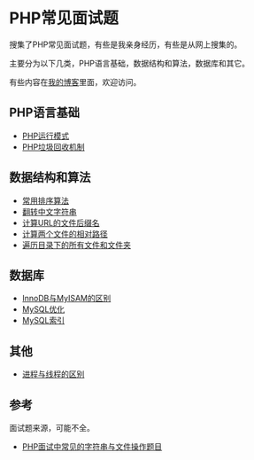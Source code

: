 # PHP常见面试题

搜集了PHP常见面试题，有些是我亲身经历，有些是从网上搜集的。

主要分为以下几类，PHP语言基础，数据结构和算法，数据库和其它。

有些内容在[我的博客](http://twei.site)里面，欢迎访问。

## PHP语言基础

- [PHP运行模式](http://twei.site/2017/07/23/PHP%E8%BF%90%E8%A1%8C%E6%A8%A1%E5%BC%8F/)
- [PHP垃圾回收机制](http://twei.site/2017/07/22/PHP%E7%9A%84%E5%9E%83%E5%9C%BE%E5%9B%9E%E6%94%B6%E6%9C%BA%E5%88%B6/)

## 数据结构和算法

- [常用排序算法](https://github.com/Twei1994/Sort-Algorithms-written-by-PHP)
- [翻转中文字符串]()
- [计算URL的文件后缀名]()
- [计算两个文件的相对路径]()
- [遍历目录下的所有文件和文件夹]()

## 数据库

- [InnoDB与MyISAM的区别](http://twei.site/2017/07/13/InnoDB%E5%92%8CMyISAM%E7%9A%84%E5%8C%BA%E5%88%AB/)
- [MySQL优化](http://twei.site/2017/07/31/MySQL%E4%BC%98%E5%8C%96/)
- [MySQL索引](http://twei.site/2017/09/18/MySQL%E7%B4%A2%E5%BC%95%E8%AF%A6%E8%A7%A3/)

## 其他

- [进程与线程的区别](http://twei.site/2017/08/06/%E8%BF%9B%E7%A8%8B%E4%B8%8E%E7%BA%BF%E7%A8%8B%E7%9A%84%E5%8C%BA%E5%88%AB/)

## 参考

面试题来源，可能不全。

- [PHP面试中常见的字符串与文件操作题目](http://blog.phpha.com/backup/archives/1671.html)